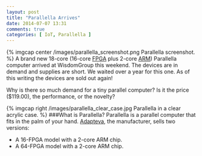 ```yaml
---
layout: post
title: "Parallella Arrives"
date: 2014-07-07 13:31
comments: true
categories: [ IoT, Parallella ]
---
```

{% imgcap center /images/parallella_screenshot.png Parallella screenshot. %}
A brand new 18-core (16-core [FPGA](http://en.wikipedia.org/wiki/Field-programmable_gate_array) plus 2-core [ARM](http://arm.com/)) Parallella computer arrived at WisdomGroup this weekend. The devices are in demand and supplies are short. We waited over a year for this one. As of this writing the devices are sold out again!

Why is there so much demand for a tiny parallel computer? Is it the price ($119.00), the performance, or the novelty?
<!--more-->
{% imgcap right /images/parallella_clear_case.jpg Parallella in a clear acrylic case. %}
###What is Parallella?
Parallella is a parallel computer that fits in the palm of your hand.  [Adapteva](http://adapteva.com), the manufacturer, sells two versions:

* A 16-FPGA model with a 2-core ARM chip.
* A 64-FPGA model with a 2-core ARM chip.




